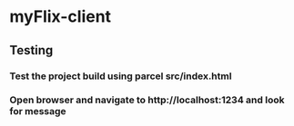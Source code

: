 # myFlix-client

## Testing

### Test the project build using parcel src/index.html

### Open browser and navigate to http://localhost:1234 and look for message
 
